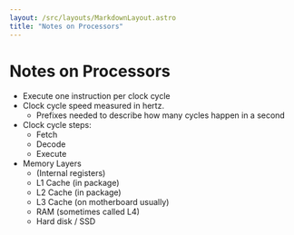 ```yaml
---
layout: /src/layouts/MarkdownLayout.astro
title: "Notes on Processors"
---
```

# Notes on Processors

* Execute one instruction per clock cycle
* Clock cycle speed measured in hertz.
  * Prefixes needed to describe how many cycles happen in a second
* Clock cycle steps:
  * Fetch
  * Decode
  * Execute
* Memory Layers
  * (Internal registers)
  * L1 Cache (in package)
  * L2 Cache (in package)
  * L3 Cache (on motherboard usually)
  * RAM (sometimes called L4)
  * Hard disk / SSD
